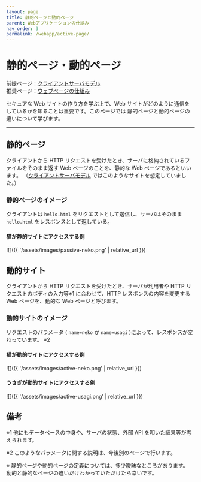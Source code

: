 ```yaml
---
layout: page
title: 静的ページと動的ページ
parent: Webアプリケーションの仕組み
nav_order: 3
permalink: /webapp/active-page/
---
```


# 静的ページ・動的ページ

前提ページ：[クライアントサーバモデル](../client-server-model/)  
推奨ページ：[ウェブページの仕組み](../webpage/)

セキュアな Web サイトの作り方を学ぶ上で、Web サイトがどのように通信をしているかを知ることは重要です。このページでは 静的ページと動的ページの違いについて学びます。

---

## 静的ページ

クライアントから HTTP リクエストを受けたとき、サーバに格納されているファイルをそのまま返す Web ページのことを、静的な Web ページであるといいます。
（[クライアントサーバモデル](../client-server-model/) ではこのようなサイトを想定していました。）

### 静的ページのイメージ

クライアントは `hello.html` をリクエストとして送信し、サーバはそのまま `hello.html` をレスポンスとして返している。

#### 猫が静的サイトにアクセスする例

![]({{ '/assets/images/passive-neko.png' | relative_url }})

## 動的サイト

クライアントから HTTP リクエストを受けたとき、サーバが利用者や HTTP リクエストのボディの入力等※1 に合わせて、HTTP レスポンスの内容を変更する Web ページを、動的な Web ページと呼びます。

### 動的サイトのイメージ

リクエストのパラメータ ( `name=neko` か `name=usagi` )によって、レスポンスが変わっています。 ※2

#### 猫が動的サイトにアクセスする例

![]({{ '/assets/images/active-neko.png' | relative_url }})

#### うさぎが動的サイトにアクセスする例

![]({{ '/assets/images/active-usagi.png' | relative_url }})

## 備考

※1 他にもデータベースの中身や、サーバの状態、外部 API を叩いた結果等が考えられます。

※2 このようなパラメータに関する説明は、今後別のページで行います。

※ 静的ページや動的ページの定義については、多少曖昧なところがあります。  
動的と静的なページの違いだけわかっていただけたら幸いです。
